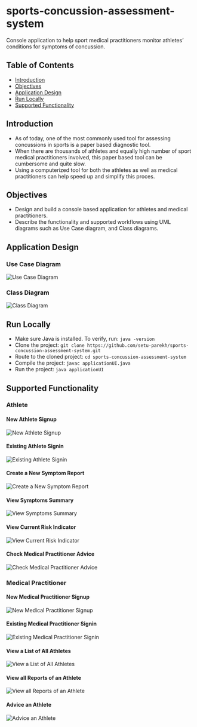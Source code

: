 # sports-concussion-assessment-system
Console application to help sport medical practitioners monitor athletes’ conditions for symptoms of concussion.

## Table of Contents
* [Introduction](#introduction)
* [Objectives](#objectives)
* [Application Design](#application-design)
* [Run Locally](#run-locally)
* [Supported Functionality](#supported-functionality)

## Introduction
- As of today, one of the most commonly used tool for assessing concussions in sports is a paper based diagnostic tool.
- When there are thousands of athletes and equally high number of sport medical practitioners involved, this paper based tool can be cumbersome and quite slow.
- Using a computerized tool for both the athletes as well as medical practitioners can help speed up and simplify this proces.

## Objectives
- Design and build a console based application for athletes and medical practitioners.
- Describe the functionality and supported workflows using UML diagrams such as Use Case diagram, and Class diagrams.

## Application Design
### Use Case Diagram
![Use Case Diagram](https://github.com/setu-parekh/sports-concussion-assessment-system/blob/main/images/use_case_diagram.png)

### Class Diagram
![Class Diagram](https://github.com/setu-parekh/sports-concussion-assessment-system/blob/main/images/class_diagram.png)

## Run Locally
* Make sure Java is installed. To verify, run: `java -version`
* Clone the project: `git clone https://github.com/setu-parekh/sports-concussion-assessment-system.git`
* Route to the cloned project: `cd sports-concussion-assessment-system`
* Compile the project: `javac applicationUI.java`
* Run the project: `java applicationUI`

## Supported Functionality
### Athlete
#### New Athlete Signup
![New Athlete Signup](https://github.com/setu-parekh/sports-concussion-assessment-system/blob/main/images/athlete_account_creation.png)

#### Existing Athlete Signin
![Existing Athlete Signin](https://github.com/setu-parekh/sports-concussion-assessment-system/blob/main/images/existing_athlete_login.png)

#### Create a New Symptom Report
![Create a New Symptom Report](https://github.com/setu-parekh/sports-concussion-assessment-system/blob/main/images/athlete_enter_symptoms.png)

#### View Symptoms Summary
![View Symptoms Summary](https://github.com/setu-parekh/sports-concussion-assessment-system/blob/main/images/athlete_view_symptoms_summary.png)

#### View Current Risk Indicator
![View Current Risk Indicator](https://github.com/setu-parekh/sports-concussion-assessment-system/blob/main/images/athlete_risk_indicator.png)

#### Check Medical Practitioner Advice
![Check Medical Practitioner Advice](https://github.com/setu-parekh/sports-concussion-assessment-system/blob/main/images/athlete_view_medical_practitioner_advice.png)

### Medical Practitioner
#### New Medical Practitioner Signup
![New Medical Practitioner Signup](https://github.com/setu-parekh/sports-concussion-assessment-system/blob/main/images/medical_practitioner_account_creation.png)

#### Existing Medical Practitioner Signin
![Existing Medical Practitioner Signin](https://github.com/setu-parekh/sports-concussion-assessment-system/blob/main/images/existing_medical_practitioner_login.png)

#### View a List of All Athletes
![View a List of All Athletes](https://github.com/setu-parekh/sports-concussion-assessment-system/blob/main/images/medical_practitioner_view_list_of_athletes.png)

#### View all Reports of an Athlete
![View all Reports of an Athlete](https://github.com/setu-parekh/sports-concussion-assessment-system/blob/main/images/medical_practitioner_view_all_symptom_reports_of_athlete.png)

#### Advice an Athlete
![Advice an Athlete](https://github.com/setu-parekh/sports-concussion-assessment-system/blob/main/images/medical_practitioner_enter_advice_to_athlete.png)
